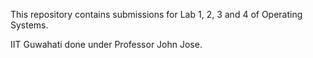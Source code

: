 This repository contains submissions for Lab 1, 2, 3 and 4 of Operating Systems.

IIT Guwahati done under Professor John Jose.
